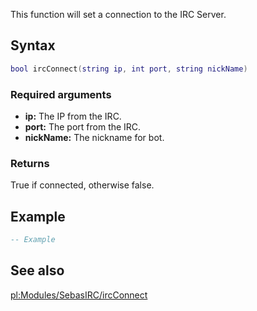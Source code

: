 This function will set a connection to the IRC Server.

Syntax
------

``` lua
bool ircConnect(string ip, int port, string nickName)
```

### Required arguments

-   **ip:** The IP from the IRC.
-   **port:** The port from the IRC.
-   **nickName:** The nickname for bot.

### Returns

True if connected, otherwise false.

Example
-------

``` lua
-- Example
```

See also
--------

[pl:Modules/SebasIRC/ircConnect](/docs/pl:modules/sebasirc/ircconnect.md "wikilink")
